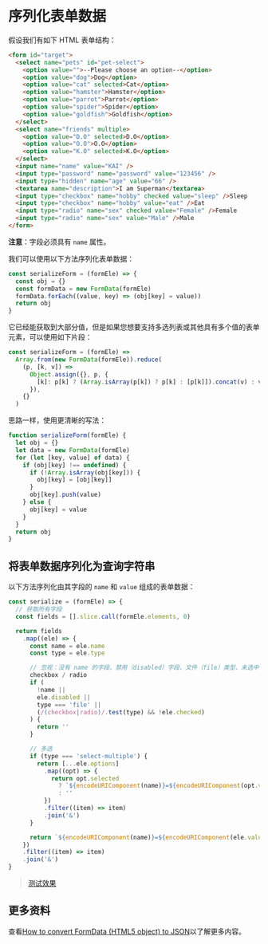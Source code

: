 # 序列化表单数据

假设我们有如下 HTML 表单结构：

```html
<form id="target">
  <select name="pets" id="pet-select">
    <option value="">--Please choose an option--</option>
    <option value="dog">Dog</option>
    <option value="cat" selected>Cat</option>
    <option value="hamster">Hamster</option>
    <option value="parrot">Parrot</option>
    <option value="spider">Spider</option>
    <option value="goldfish">Goldfish</option>
  </select>
  <select name="friends" multiple>
    <option value="D.O" selected>D.O</option>
    <option value="O.O">O.O</option>
    <option value="K.O" selected>K.O</option>
  </select>
  <input name="name" value="KAI" />
  <input type="password" name="password" value="123456" />
  <input type="hidden" name="age" value="66" />
  <textarea name="description">I am Superman</textarea>
  <input type="checkbox" name="hobby" checked value="sleep" />Sleep
  <input type="checkbox" name="hobby" value="eat" />Eat
  <input type="radio" name="sex" checked value="Female" />Female
  <input type="radio" name="sex" value="Male" />Male
</form>
```

**注意**：字段必须具有 `name` 属性。

我们可以使用以下方法序列化表单数据：

```js
const serializeForm = (formEle) => {
  const obj = {}
  const formData = new FormData(formEle)
  formData.forEach((value, key) => (obj[key] = value))
  return obj
}
```

它已经能获取到大部分值，但是如果您想要支持多选列表或其他具有多个值的表单元素，可以使用如下片段：

```js
const serializeForm = (formEle) =>
  Array.from(new FormData(formEle)).reduce(
    (p, [k, v]) =>
      Object.assign({}, p, {
        [k]: p[k] ? (Array.isArray(p[k]) ? p[k] : [p[k]]).concat(v) : v
      }),
    {}
  )
```

思路一样，使用更清晰的写法：

```js
function serializeForm(formEle) {
  let obj = {}
  let data = new FormData(formEle)
  for (let [key, value] of data) {
    if (obj[key] !== undefined) {
      if (!Array.isArray(obj[key])) {
        obj[key] = [obj[key]]
      }
      obj[key].push(value)
    } else {
      obj[key] = value
    }
  }
  return obj
}
```

## 将表单数据序列化为查询字符串

以下方法序列化由其字段的 `name` 和 `value` 组成的表单数据：

```js
const serialize = (formEle) => {
  // 获取所有字段
  const fields = [].slice.call(formEle.elements, 0)

  return fields
    .map((ele) => {
      const name = ele.name
      const type = ele.type

      // 忽视：没有 name 的字段、禁用（disabled）字段、文件（file）类型、未选中
      checkbox / radio
      if (
        !name ||
        ele.disabled ||
        type === 'file' ||
        (/(checkbox|radio)/.test(type) && !ele.checked)
      ) {
        return ''
      }

      // 多选
      if (type === 'select-multiple') {
        return [...ele.options]
          .map((opt) => {
            return opt.selected
              ? `${encodeURIComponent(name)}=${encodeURIComponent(opt.value)}`
              : ''
          })
          .filter((item) => item)
          .join('&')
      }

      return `${encodeURIComponent(name)}=${encodeURIComponent(ele.value)}`
    })
    .filter((item) => item)
    .join('&')
}
```

> [测试效果](https://codepen.io/lio-zero/pen/GROQMRB)

## 更多资料

查看[How to convert FormData (HTML5 object) to JSON](https://stackoverflow.com/questions/41431322/how-to-convert-formdata-html5-object-to-json)以了解更多内容。
